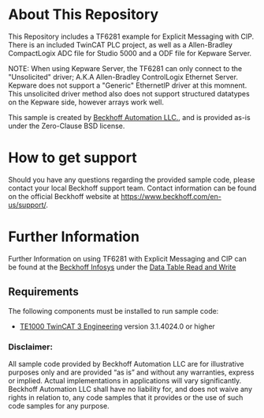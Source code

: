 # About This Repository

This Repository includes a TF6281 example for Explicit Messaging with CIP. There is an included TwinCAT PLC project, as well as a Allen-Bradley CompactLogix ADC file for Studio 5000 and a ODF file for Kepware Server.

NOTE: When using Kepware Server, the TF6281 can only connect to the "Unsolicited" driver; A.K.A Allen-Bradley ControlLogix Ethernet Server. Kepware does not support a "Generic" EthernetIP driver at this momnent. This unsolicited driver method also does not support structured datatypes on the Kepware side, however arrays work well.


This sample is created by [Beckhoff Automation LLC.](https://www.beckhoff.com/en-us/), and is provided as-is under the Zero-Clause BSD license.

# How to get support

Should you have any questions regarding the provided sample code, please contact your local Beckhoff support team. Contact information can be found on the official Beckhoff website at https://www.beckhoff.com/en-us/support/.

# Further Information

Further Information on using TF6281 with Explicit Messaging and CIP can be found at the [Beckhoff Infosys](https://infosys.beckhoff.com) under the [Data Table Read and Write](https://infosys.beckhoff.com/content/1033/tf6281_tc3_ethernetipscanner/4350105867.html)

## Requirements

The following components must be installed to run sample code:

- [TE1000 TwinCAT 3 Engineering](https://www.beckhoff.com/en-en/products/automation/twincat/te1xxx-twincat-3-engineering/te1000.html) version 3.1.4024.0 or higher

### Disclaimer:

All sample code provided by Beckhoff Automation LLC are for illustrative purposes only and are provided “as is” and without any warranties, express or implied. Actual implementations in applications will vary significantly. Beckhoff Automation LLC shall have no liability for, and does not waive any rights in relation to, any code samples that it provides or the use of such code samples for any purpose.
